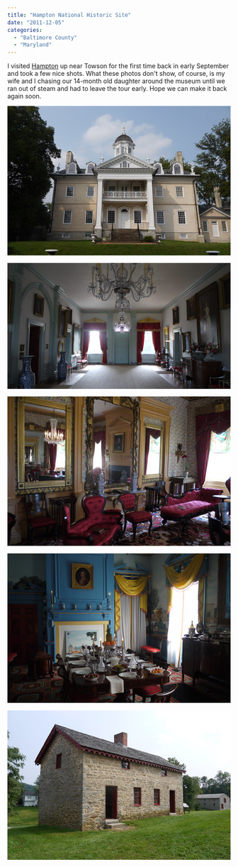 ```yaml
---
title: "Hampton National Historic Site"
date: "2011-12-05"
categories: 
  - "Baltimore County"
  - "Maryland"
---
```


I visited [Hampton](http://www.nps.gov/hamp/index.htm) up near Towson for the first time back in early September and took a few nice shots. What these photos don't show, of course, is my wife and I chasing our 14-month old daughter around the museum until we ran out of steam and had to leave the tour early. Hope we can make it back again soon.

[![Hampton National Historic Site](images/6114134515_164bfe00fa_z.jpg)](http://www.flickr.com/photos/elipousson/6114134515/ "Hampton National Historic Site by eli.pousson, on Flickr")

[![Main Hall, Hampton National Historic Site](images/6114623546_7b7ab9e250_z.jpg)](http://www.flickr.com/photos/elipousson/6114623546/ "Main Hall, Hampton National Historic Site by eli.pousson, on Flickr")

[![Interior, Hampton National Historic Site](images/6114114485_35ce802c4f_z.jpg)](http://www.flickr.com/photos/elipousson/6114114485/ "Interior, Hampton National Historic Site by eli.pousson, on Flickr")

[![Interior, Hampton National Historic Site](images/6114630756_de255ae94e_z.jpg)](http://www.flickr.com/photos/elipousson/6114630756/ "Interior, Hampton National Historic Site by eli.pousson, on Flickr")

[![Slave quarter, Hampton National Historic Site](images/6114018575_a9cf40b2bd_z.jpg)](http://www.flickr.com/photos/elipousson/6114018575/ "Slave quarter, Hampton National Historic Site by eli.pousson, on Flickr")

